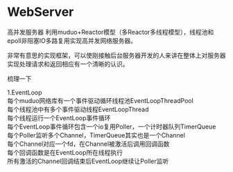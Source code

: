 # WebServer
高并发服务器
利用muduo+Reactor模型（多Reactor多线程模型），线程池和epoll非阻塞IO多路复用实现高并发网络服务器。  

非常有意思的实现框架，可以使刚接触后台服务器开发的人来讲在整体上对服务器实现处理请求和返回相应有一个清晰的认识。  

梳理一下  

1.EventLoop  
每个muduo网络库有一个事件驱动循环线程池EventLoopThreadPool  
每个线程池中有多个事件驱动线程EventLoopThread  
每个线程运行一个EventLoop事件循环  
每个EventLoop事件循环包含一个io复用Poller，一个计时器队列TimerQueue  
每个Poller监听多个Channel，TimerQueue其实也是一个Channel  
每个Channel对应一个fd，在Channel被激活后调用回调函数  
每个回调函数是在EventLoop所在线程执行  
所有激活的Channel回调结束后EventLoop继续让Poller监听

